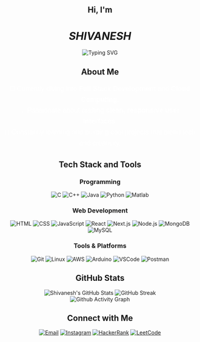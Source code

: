 <h2 align="center">Hi, I'm</h2>

<h1 align="center"><strong><em>SHIVANESH</em></strong></h1>

<div align="center">
    <img src="https://readme-typing-svg.herokuapp.com?font=Fira+Code&size=24&duration=4000&pause=500&color=FFFFFF&center=true&width=500&lines=Frontend+Developer;Tech+Explorer;Cloud+Learner" alt="Typing SVG" />
</div>

<h2 align="center"> About Me </h2>
<div align="center" style="max-width: 800px; margin: 0 auto; font-family: 'Arial', sans-serif;">
    <p style="font-size: 18px; color: #FFFFFF; line-height: 1.6;">
        🌱 Currently diving into <strong>Full Stack Development</strong> and <strong>Cloud Computing</strong>.<br/>
        💡 Passionate about crafting <strong>clean, responsive user interfaces</strong>.<br/>
        🔭 Constantly learning and building cool projects that blend tech and creativity.
    </p>
</div>

<h2 align="center"> Tech Stack and Tools </h2>
<div align="center">
    <h3>Programming</h3>
    <div>
        <img src="https://skillicons.dev/icons?i=c" title="C"/>
        <img src="https://skillicons.dev/icons?i=cpp" title="C++"/>
        <img src="https://skillicons.dev/icons?i=java" title="Java"/>
        <img src="https://skillicons.dev/icons?i=python" title="Python"/>
        <img src="https://skillicons.dev/icons?i=matlab" title="Matlab"/>
    </div>
    <h3>Web Development</h3>
    <div>
        <img src="https://skillicons.dev/icons?i=html" title="HTML"/>
        <img src="https://skillicons.dev/icons?i=css" title="CSS"/>
        <img src="https://skillicons.dev/icons?i=js" title="JavaScript"/>
        <img src="https://skillicons.dev/icons?i=react" title="React"/>
        <img src="https://skillicons.dev/icons?i=nextjs" title="Next.js"/>
        <img src="https://skillicons.dev/icons?i=nodejs" title="Node.js"/>
        <img src="https://skillicons.dev/icons?i=mongodb" title="MongoDB"/>
        <img src="https://skillicons.dev/icons?i=mysql" title="MySQL"/>
    </div>
    <h3>Tools & Platforms</h3>
    <div>
        <img src="https://skillicons.dev/icons?i=git" title="Git"/>
        <img src="https://skillicons.dev/icons?i=linux" title="Linux"/>
        <img src="https://skillicons.dev/icons?i=aws" title="AWS"/>
        <img src="https://skillicons.dev/icons?i=arduino" title="Arduino"/>
        <img src="https://skillicons.dev/icons?i=vscode" title="VSCode"/>
        <img src="https://skillicons.dev/icons?i=postman" title="Postman"/>
    </div>
</div>

<h2 align="center"> GitHub Stats </h2>
<div align="center">
    <img src="https://github-readme-stats.vercel.app/api?username=shivanesh1495&theme=gotham&show_icons=true&hide_border=true&count_private=true" alt="Shivanesh's GitHub Stats" />
    <img src="https://github-readme-streak-stats.herokuapp.com/?user=shivanesh1495&theme=gotham&hide_border=true" alt="GitHub Streak" />
    <br />
    <div align="center">
        <img src="https://github-readme-activity-graph.vercel.app/graph?username=shivanesh1495&theme=react-dark" alt="Github Activity Graph" />
    </div>
</div>

<h2 align="center"> Connect with Me </h2>
<div align="center">
    <a href="mailto:mcshivanesh777@gmail.com" target="_blank"><img src="https://skillicons.dev/icons?i=gmail" title="Email" /></a>
    <a href="https://instagram.com/shivanesh_1495" target="_blank"><img src="https://skillicons.dev/icons?i=instagram" title="Instagram" /></a>
    <a href="https://www.hackerrank.com/mcshivanesh777" target="_blank"><img src="https://skillicons.dev/icons?i=hackerrank" title="HackerRank" /></a>
    <a href="https://www.leetcode.com/shivanesh_1495" target="_blank"><img src="https://skillicons.dev/icons?i=leetcode" title="LeetCode" /></a>
</div>
